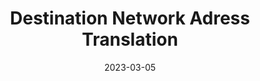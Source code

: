 ---
title: "Destination Network Adress Translation"
linkTitle: "DNAT"
weight: 200
date: 2023-03-05
description: >
  Verwaltung von DNAT Regeln am Edge Gateway
---